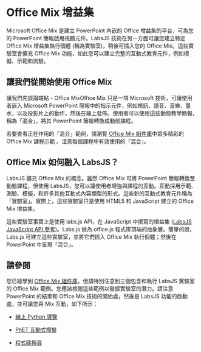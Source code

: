 # Office Mix 增益集




Microsoft Office Mix 是建立 PowerPoint 內嵌的 Office 增益集的平台，可為您的 PowerPoint 簡報啟用視聽元件。LabsJS 技術在另一方面可讓您建立特定 Office Mix 增益集執行個體 (稱為實驗室)，稍後可插入您的 Office Mix。這些實驗室會擴充 Office Mix 功能，如此您可以建立完整的互動式教育元件，例如模擬、示範和測驗。

## 讓我們從開始使用 Office Mix

讓我們先談論端點 - Office MixOffice Mix 只是一項 Microsoft 技術，可讓使用者嵌入 Microsoft PowerPoint 簡報中的指示元件，例如視訊、語音、音樂、墨水，以及投影片上的動作，然後在線上發佈。使用者可以使用這些動態教學簡報，稱為「混合」，將其 PowerPoint 簡報轉換成動態課程。

若要查看正在作用的「混合」範例，請瀏覽 [Office Mix 組件庫](https://mix.office.com/Gallery)中眾多精彩的 Office Mix 課程示範 。注意每個課程中有效使用的「混合」。


## Office Mix 如何融入 LabsJS？

LabsJS 擴充 Office Mix 的概念。雖然 Office Mix 可將 PowerPoint 簡報轉換至動態課程，但使用 LabsJS，您可以讓使用者增強與課程的互動。互動採用示範、測驗、模擬，和許多其他互動式內容類型的形式。這些新的互動式教育元件稱為「實驗室」。實際上，這些實驗室只是使用 HTML5 和 JavaScript 建立的 Office Mix 增益集。

這些實驗室事實上是使用 labs.js API，在 JavaScript 中撰寫的增益集 ([LabsJS JavaScript API 參考](../../../reference/office-mix/labsjs-javascript-api-reference.md))。Labs.js 做為 office.js 程式庫頂端的抽象層。簡單的說，Labs.js 可建立這些實驗室，並將它們插入 Office Mix 執行個體；然後在 PowerPoint 中呈現「混合」。


## 請參閱

您已經學到 [Office Mix 組件庫](https://mix.office.com/Gallery)，但請特別注意到三個包含和執行 LabsJS 實驗室的 Office Mix 範例。您應該檢閱這些範例以發掘實驗室的潛力。請注意 PowerPoint 的結束和 Office Mix 技術的開始處，然後是 LabsJS 功能的啟動處，並可讓您與 Mix 互動，如下所示：


- [線上 Python 導覽](https://mix.office.com/watch/1tkuqw9i7m4jr)
    
- [PhET 互動式模擬](https://mix.office.com/watch/obibkt80fj52)
    
- [程式碼搜尋](https://mix.office.com/watch/q4tnp5au9mbo)
    

